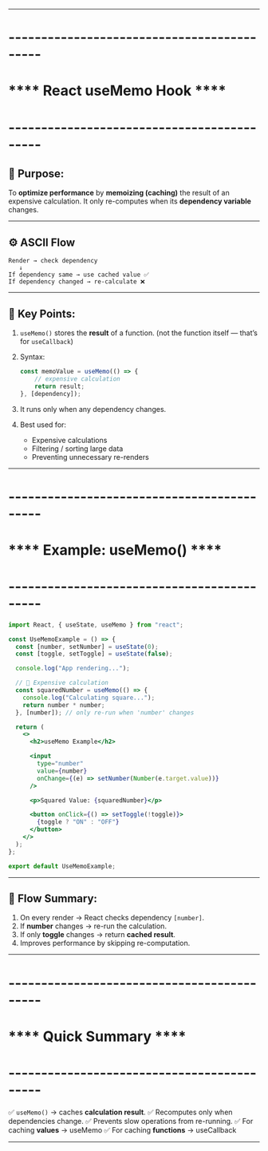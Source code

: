 
---

# -------------------------------------------

# **** React useMemo Hook ****

# -------------------------------------------

## 🎯 **Purpose:**

To **optimize performance** by **memoizing (caching)** the result of an expensive calculation.
It only re-computes when its **dependency variable** changes.

---

## ⚙️ **ASCII Flow**

```
Render → check dependency
   ↓
If dependency same → use cached value ✅
If dependency changed → re-calculate ❌
```

---

## 🧠 **Key Points:**

1. `useMemo()` stores the **result** of a function.
   (not the function itself — that’s for `useCallback`)

2. Syntax:

   ```js
   const memoValue = useMemo(() => {
       // expensive calculation
       return result;
   }, [dependency]);
   ```

3. It runs only when any dependency changes.

4. Best used for:

   * Expensive calculations
   * Filtering / sorting large data
   * Preventing unnecessary re-renders

---

# -------------------------------------------

# **** Example: useMemo() ****

# -------------------------------------------

```jsx
import React, { useState, useMemo } from "react";

const UseMemoExample = () => {
  const [number, setNumber] = useState(0);
  const [toggle, setToggle] = useState(false);

  console.log("App rendering...");

  // 🧩 Expensive calculation
  const squaredNumber = useMemo(() => {
    console.log("Calculating square...");
    return number * number;
  }, [number]); // only re-run when 'number' changes

  return (
    <>
      <h2>useMemo Example</h2>

      <input
        type="number"
        value={number}
        onChange={(e) => setNumber(Number(e.target.value))}
      />

      <p>Squared Value: {squaredNumber}</p>

      <button onClick={() => setToggle(!toggle)}>
        {toggle ? "ON" : "OFF"}
      </button>
    </>
  );
};

export default UseMemoExample;
```

---

## 🧩 **Flow Summary:**

1. On every render → React checks dependency `[number]`.
2. If **number** changes → re-run the calculation.
3. If only **toggle** changes → return **cached result**.
4. Improves performance by skipping re-computation.

---

# -------------------------------------------

# **** Quick Summary ****

# -------------------------------------------

✅ `useMemo()` → caches **calculation result**.
✅ Recomputes only when dependencies change.
✅ Prevents slow operations from re-running.
✅ For caching **values** → useMemo
✅ For caching **functions** → useCallback

---
